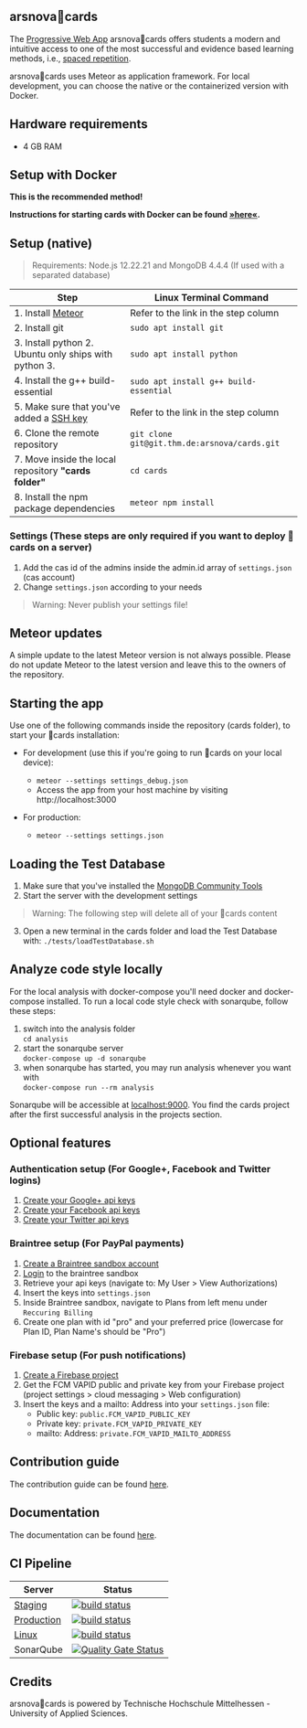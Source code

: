 arsnova🍅cards
---
The [Progressive Web App](https://en.wikipedia.org/wiki/Progressive_web_app) arsnova🍅cards offers students a modern and intuitive access to one of the most successful and evidence based learning methods, i.e., [spaced repetition](https://en.wikipedia.org/wiki/Spaced_repetition).

arsnova🍅cards uses Meteor as application framework. For local development, you can choose the native or the containerized version with Docker.

## Hardware requirements
- 4 GB RAM

## Setup with Docker
**This is the recommended method!**

**Instructions for starting cards with Docker can be found [»here«](.docker/docker_readme.md).**

## Setup (native)

> Requirements: Node.js 12.22.21 and MongoDB 4.4.4 (If used with a separated database)

|Step | Linux Terminal Command  |
|---|---|
|1. Install [Meteor](https://www.meteor.com/)   | Refer to the link in the step column |
|2. Install git    | `sudo apt install git`  |
|3. Install python 2. Ubuntu only ships with python 3.  |`sudo apt install python`  |
|4. Install the g++ build-essential | `sudo apt install g++ build-essential` |
|5. Make sure that you've added a [SSH key](https://git.thm.de/profile/keys) | Refer to the link in the step column |
|6. Clone the remote repository  | `git clone git@git.thm.de:arsnova/cards.git` |
|7. Move inside the local repository **"cards folder"**  | `cd cards` |
|8. Install the npm package dependencies | `meteor npm install` |


### Settings (These steps are only required if you want to deploy 🍅cards on a server)
1. Add the cas id of the admins inside the admin.id array of `settings.json` (cas account)
2. Change `settings.json` according to your needs

> Warning: Never publish your settings file!

## Meteor updates
A simple update to the latest Meteor version is not always possible. Please do not update Meteor to the latest version and leave this to the owners of the repository.


## Starting the app
Use one of the following commands inside the repository (cards folder), to start your 🍅cards installation:

- For development (use this if you're going to run 🍅cards on your local device):
  - `meteor --settings settings_debug.json`
  - Access the app from your host machine by visiting http://localhost:3000

- For production:
  - `meteor --settings settings.json`


## Loading the Test Database
1. Make sure that you've installed the [MongoDB Community Tools](https://docs.mongodb.com/manual/administration/install-community/)
2. Start the server with the development settings

> Warning: The following step will delete all of your 🍅cards content

3. Open a new terminal in the cards folder and load the Test Database with: `./tests/loadTestDatabase.sh`

## Analyze code style locally
For the local analysis with docker-compose you'll need docker and docker-compose installed.
To run a local code style check with sonarqube, follow these steps:
1. switch into the analysis folder  
  `cd analysis`
2. start the sonarqube server  
  `docker-compose up -d sonarqube`
3. when sonarqube has started, you may run analysis whenever you want with  
  `docker-compose run --rm analysis`

Sonarqube will be accessible at [localhost:9000](http://localhost:9000). You find the cards project after the first successful analysis in the projects section.

## Optional features

### Authentication setup (For Google+, Facebook and Twitter logins)
1. [Create your Google+ api keys](https://console.developers.google.com/)
2. [Create your Facebook api keys](https://developers.facebook.com/)
3. [Create your Twitter api keys](https://apps.twitter.com/)


### Braintree setup (For PayPal payments)
1. [Create a Braintree sandbox account](https://www.braintreepayments.com/get-started)
2. [Login](https://sandbox.braintreegateway.com/login) to the braintree sandbox
3. Retrieve your api keys (navigate to: My User > View Authorizations)
4. Insert the keys into `settings.json`
5. Inside Braintree sandbox, navigate to Plans from left menu under `Reccuring Billing`
6. Create one plan with id "pro" and your preferred price (lowercase for Plan ID, Plan Name's should be "Pro")


### Firebase setup (For push notifications)
1. [Create a Firebase project](https://console.firebase.google.com/)
2. Get the FCM VAPID public and private key from your Firebase project (project settings > cloud messaging > Web configuration)
4. Insert the keys and a mailto: Address into your `settings.json` file:
   * Public key: `public.FCM_VAPID_PUBLIC_KEY`
   * Private key: `private.FCM_VAPID_PRIVATE_KEY`
   * mailto: Address: `private.FCM_VAPID_MAILTO_ADDRESS`

## Contribution guide
The contribution guide can be found [here](https://git.thm.de/arsnova/cards/blob/staging/CONTRIBUTING.md).

## Documentation
The documentation can be found [here](https://staging.arsnova.cards/jsdoc/).

## CI Pipeline
| Server | Status|
|--------|----------------|
|[Staging](https://staging.arsnova.cards)| [![build status](https://git.thm.de/arsnova/cards/badges/staging/pipeline.svg)](https://git.thm.de/arsnova/cards/commits/staging)|
|[Production](https://thm.cards)| [![build status](https://git.thm.de/arsnova/cards/badges/master/pipeline.svg)](https://git.thm.de/arsnova/cards/commits/master)|
|[Linux](https://linux.cards) |[![build status](https://git.thm.de/arsnova/cards/badges/master/pipeline.svg)](https://git.thm.de/arsnova/cards/commits/master)|
|SonarQube | [![Quality Gate Status](https://scm.thm.de/sonar/api/project_badges/measure?project=de.thm.arsnova%3Acards&metric=alert_status)](https://scm.thm.de/sonar/dashboard?id=de.thm.arsnova%3Acards) |

## Credits
arsnova🍅cards is powered by Technische Hochschule Mittelhessen - University of Applied Sciences.
